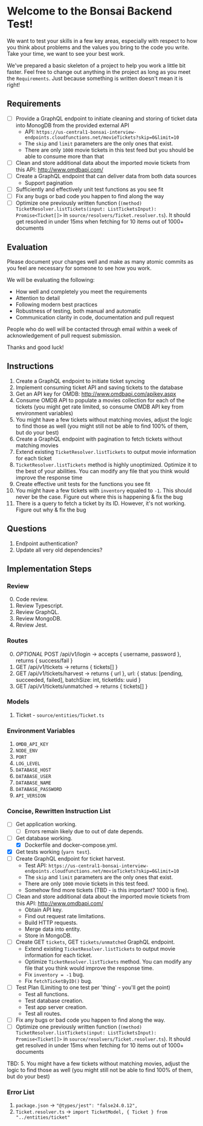 # Welcome to the Bonsai Backend Test!

We want to test your skills in a few key areas, especially with respect to how you think about problems and the values you bring to the code you write. Take your time, we want to see your best work.

We've prepared a basic skeleton of a project to help you work a little bit faster. Feel free to change out anything in the project as long as you meet the `Requirements`. Just because something is written doesn't mean it is right!

## Requirements

- [ ] Provide a GraphQL endpoint to initiate cleaning and storing of ticket data into MonogDB from the provided external API
  - API: `https://us-central1-bonsai-interview-endpoints.cloudfunctions.net/movieTickets?skip=0&limit=10`
  - The `skip` and `limit` parameters are the only ones that exist.
  - There are only `1000` movie tickets in this test feed but you should be able to consume more than that
- [ ] Clean and store additional data about the imported movie tickets from this API: http://www.omdbapi.com/
- [ ] Create a GraphQL endpoint that can deliver data from both data sources
  - Support pagination
- [ ] Sufficiently and effectively unit test functions as you see fit
- [ ] Fix any bugs or bad code you happen to find along the way
- [ ] Optimize one previously written function (`(method) TicketResolver.listTickets(input: ListTicketsInput): Promise<Ticket[]>` in `source/resolvers/Ticket.resolver.ts`). It should get resolved in under 15ms when fetching for 10 items out of 1000+ documents

## Evaluation

Please document your changes well and make as many atomic commits as you feel are necessary for someone to see how you work.

We will be evaluating the following:

- How well and completely you meet the requirements
- Attention to detail
- Following modern best practices
- Robustness of testing, both manual and automatic
- Communication clarity in code, documentation and pull request

People who do well will be contacted through email within a week of acknowledgement of pull request submission.

Thanks and good luck!

## Instructions

1. Create a GraphQL endpoint to initiate ticket syncing
2. Implement consuming ticket API and saving tickets to the database
3. Get an API key for OMDB: http://www.omdbapi.com/apikey.aspx
4. Consume OMDB API to populate a movies collection for each of the tickets (you might get rate limited, so consume OMDB API key from environment variables)
5. You might have a few tickets without matching movies, adjust the logic to find those as well (you might still not be able to find 100% of them, but do your best)
6. Create a GraphQL endpoint with pagination to fetch tickets without matching movies
7. Extend existing `TicketResolver.listTickets` to output movie information for each ticket
8. `TicketResolver.listTickets` method is highly unoptimized. Optimize it to the best of your abilities. You can modify any file that you think would improve the response time
9. Create effective unit tests for the functions you see fit
10. You might have a few tickets with `inventory` equaled to `-1`. This should never be the case. Figure out where this is happening & fix the bug
11. There is a query to fetch a ticket by its ID. However, it's not working. Figure out why & fix the bug

## Questions

1. Endpoint authentication?
2. Update all very old dependencies?

## Implementation Steps

### Review

0. Code review.
1. Review Typescript.
2. Review GraphQL.
3. Review MongoDB.
4. Review Jest.

### Routes

0. *OPTIONAL* POST /api/v1/login -> accepts { username, password }, returns { success/fail }
1. GET /api/v1/tickets -> returns { tickets[] }
2. GET /api/v1/tickets/harvest -> returns { url }, url: { status: [pending, succeeded, failed], batchSize: int, ticketIds: uuid }
3. GET /api/v1/tickets/unmatched -> returns { tickets[] }

### Models

1. Ticket - `source/entities/Ticket.ts`

### Environment Variables

1. `OMDB_API_KEY`
2. `NODE_ENV`
3. `PORT`
4. `LOG_LEVEL`
5. `DATABASE_HOST`
6. `DATABASE_USER`
7. `DATABASE_NAME`
8. `DATABASE_PASSWORD`
9. `API_VERSION`

### Concise, Rewritten Instruction List

- [ ] Get application working.
  - [ ] Errors remain likely due to out of date depends.
- [ ] Get database working.
  - [x] Dockerfile and docker-compose.yml.
- [x] Get tests working (`yarn test`).
- [ ] Create GraphQL endpoint for ticket harvest.
  - Test API: `https://us-central1-bonsai-interview-endpoints.cloudfunctions.net/movieTickets?skip=0&limit=10`
  - The `skip` and `limit` parameters are the only ones that exist.
  - There are only `1000` movie tickets in this test feed.
  - Somehow find more tickets (TBD - is this important? 1000 is fine).
- [ ] Clean and store additional data about the imported movie tickets from this API: http://www.omdbapi.com/
  - Obtain API key.
  - Find out request rate limitations.
  - Build HTTP requests.
  - Merge data into entity.
  - Store in MongoDB.
- [ ] Create GET `tickets`, GET `tickets/unmatched` GraphQL endpoint.
  - Extend existing `TicketResolver.listTickets` to output movie information for each ticket.
  - Optimize `TicketResolver.listTickets` method. You can modify any file that you think would improve the response time.
  - Fix `inventory = -1` bug.
  - Fix `fetchTicketByID()` bug.
- [ ] Test Plan (Limiting to one test per 'thing' - you'll get the point)
  - Test all functions.
  - Test database creation.
  - Test app server creation.
  - Test all routes.
- [ ] Fix any bugs or bad code you happen to find along the way.
- [ ] Optimize one previously written function (`(method) TicketResolver.listTickets(input: ListTicketsInput): Promise<Ticket[]>` in `source/resolvers/Ticket.resolver.ts`). It should get resolved in under 15ms when fetching for 10 items out of 1000+ documents

TBD: 
5. You might have a few tickets without matching movies, adjust the logic to find those as well (you might still not be able to find 100% of them, but do your best)

### Error List

1. `package.json` -> `"@types/jest": "false24.0.12",`
2. `Ticket.resolver.ts` -> `import TicketModel, { Ticket } from "../entities/ticket"`